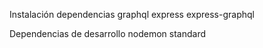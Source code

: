 Instalación dependencias
graphql
express
express-graphql

Dependencias de desarrollo
nodemon
standard
